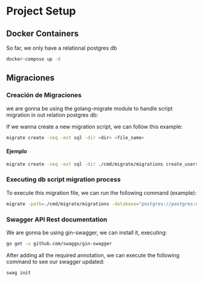 # Project Setup

## Docker Containers
So far, we only have a relational postgres db
```bash
docker-compose up -d 
```
## Migraciones

### Creación de Migraciones
we are gonna be using the golang-migrate module to handle script migration in out relation postgres db:

If we wanna create a new migration script, we can follow this example:
```bash
migrate create -seq -ext sql -dir <dir> <file_name>
```

#### Ejemplo
```bash
migrate create -seq -ext sql -dir ./cmd/migrate/migrations create_users
```

### Executing db script migration process
To execute this migration file, we can run the following command (example):
```bash
migrate -path=./cmd/migrate/migrations -database="postgres://postgres:debtspassword@localhost/debts?sslmode=disable" up
```

### Swagger API Rest documentation
We are gonna be using gin-swagger, we can install it, executing:
```bash
go get -u github.com/swaggo/gin-swagger
```
After adding all the required annotation, we can execute the following command to see our swagger updated:
```bash
swag init
```
